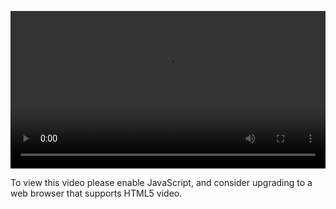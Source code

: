 <video controls="" style="width: 100%; display: block;"><source src="http://o86bpj665.bkt.clouddn.com/bianguaishou/2-1-block-inline.mp4" type="video/mp4"><p>To view this video please enable JavaScript, and consider upgrading to a web browser that supports HTML5 video.</p></video>
